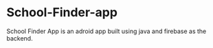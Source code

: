 # School-Finder-app
School Finder App is an adroid app built using java and firebase as the backend.
